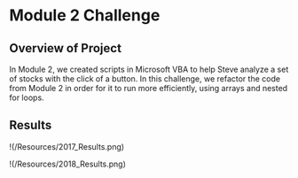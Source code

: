 # Module 2 Challenge
 
## Overview of Project

In Module 2, we created scripts in Microsoft VBA to help Steve analyze a set of stocks with the click of a button. In this challenge, we refactor the code from Module 2 in order for it to run more efficiently, using arrays and nested for loops.

## Results

!(/Resources/2017_Results.png)

!(/Resources/2018_Results.png)
